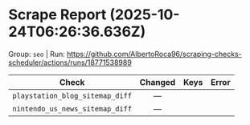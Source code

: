 # Scrape Report (2025-10-24T06:26:36.636Z)

Group: `seo`  |  Run: https://github.com/AlbertoRoca96/scraping-checks-scheduler/actions/runs/18771538989

| Check | Changed | Keys | Error |
|---|:---:|:--|:--|
| `playstation_blog_sitemap_diff` | — |  |  |
| `nintendo_us_news_sitemap_diff` | — |  |  |
